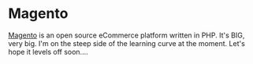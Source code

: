 # Magento

[Magento](http://www.magentocommerce.com/) is an open source eCommerce platform written in PHP. It's BIG, very big. I'm on the steep side of the learning curve at the moment. Let's hope it levels off soon....